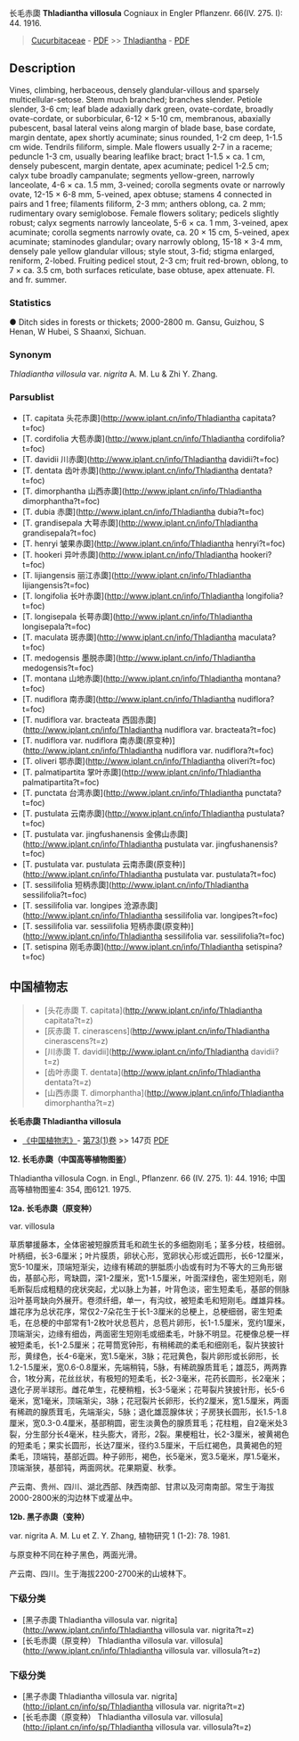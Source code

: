 长毛赤瓟 **Thladiantha villosula** Cogniaux in Engler Pflanzenr. 66(IV. 275. I): 44. 1916.

> [Cucurbitaceae](http://www.iplant.cn/info/Cucurbitaceae?t=foc) - [PDF](http://www.iplant.cn/foc/pdf/Cucurbitaceae.pdf) >> [Thladiantha](http://www.iplant.cn/info/Thladiantha?t=foc) - [PDF](http://www.iplant.cn/foc/pdf/Thladiantha.pdf)

## Description

Vines, climbing, herbaceous, densely glandular-villous and sparsely multicellular-setose. Stem much branched; branches slender. Petiole slender, 3-6 cm; leaf blade adaxially dark green, ovate-cordate, broadly ovate-cordate, or suborbicular, 6-12 × 5-10 cm, membranous, abaxially pubescent, basal lateral veins along margin of blade base, base cordate, margin dentate, apex shortly acuminate; sinus rounded, 1-2 cm deep, 1-1.5 cm wide. Tendrils filiform, simple. Male flowers usually 2-7 in a raceme; peduncle 1-3 cm, usually bearing leaflike bract; bract 1-1.5 × ca. 1 cm, densely pubescent, margin dentate, apex acuminate; pedicel 1-2.5 cm; calyx tube broadly campanulate; segments yellow-green, narrowly lanceolate, 4-6 × ca. 1.5 mm, 3-veined; corolla segments ovate or narrowly ovate, 12-15 × 6-8 mm, 5-veined, apex obtuse; stamens 4 connected in pairs and 1 free; filaments filiform, 2-3 mm; anthers oblong, ca. 2 mm; rudimentary ovary semiglobose. Female flowers solitary; pedicels slightly robust; calyx segments narrowly lanceolate, 5-6 × ca. 1 mm, 3-veined, apex acuminate; corolla segments narrowly ovate, ca. 20 × 15 cm, 5-veined, apex acuminate; staminodes glandular; ovary narrowly oblong, 15-18 × 3-4 mm, densely pale yellow glandular villous; style stout, 3-fid; stigma enlarged, reniform, 2-lobed. Fruiting pedicel stout, 2-3 cm; fruit red-brown, oblong, to 7 × ca. 3.5 cm, both surfaces reticulate, base obtuse, apex attenuate. Fl. and fr. summer.

### Statistics
● Ditch sides in forests or thickets; 2000-2800 m. Gansu, Guizhou, S Henan, W Hubei, S Shaanxi, Sichuan.

### Synonym
*Thladiantha villosula* var. *nigrita* A. M. Lu & Zhi Y. Zhang.

### Parsublist

* [T.  capitata  头花赤瓟](http://www.iplant.cn/info/Thladiantha capitata?t=foc)
* [T.  cordifolia  大苞赤瓟](http://www.iplant.cn/info/Thladiantha cordifolia?t=foc)
* [T.  davidii  川赤瓟](http://www.iplant.cn/info/Thladiantha davidii?t=foc)
* [T.  dentata  齿叶赤瓟](http://www.iplant.cn/info/Thladiantha dentata?t=foc)
* [T.  dimorphantha  山西赤瓟](http://www.iplant.cn/info/Thladiantha dimorphantha?t=foc)
* [T.  dubia  赤瓟](http://www.iplant.cn/info/Thladiantha dubia?t=foc)
* [T.  grandisepala  大萼赤瓟](http://www.iplant.cn/info/Thladiantha grandisepala?t=foc)
* [T.  henryi  皱果赤瓟](http://www.iplant.cn/info/Thladiantha henryi?t=foc)
* [T.  hookeri  异叶赤瓟](http://www.iplant.cn/info/Thladiantha hookeri?t=foc)
* [T.  lijiangensis  丽江赤瓟](http://www.iplant.cn/info/Thladiantha lijiangensis?t=foc)
* [T.  longifolia  长叶赤瓟](http://www.iplant.cn/info/Thladiantha longifolia?t=foc)
* [T.  longisepala  长萼赤瓟](http://www.iplant.cn/info/Thladiantha longisepala?t=foc)
* [T.  maculata  斑赤瓟](http://www.iplant.cn/info/Thladiantha maculata?t=foc)
* [T.  medogensis  墨脱赤瓟](http://www.iplant.cn/info/Thladiantha medogensis?t=foc)
* [T.  montana  山地赤瓟](http://www.iplant.cn/info/Thladiantha montana?t=foc)
* [T.  nudiflora  南赤瓟](http://www.iplant.cn/info/Thladiantha nudiflora?t=foc)
* [T.  nudiflora var. bracteata  西固赤瓟](http://www.iplant.cn/info/Thladiantha nudiflora var. bracteata?t=foc)
* [T.  nudiflora var. nudiflora  南赤瓟(原变种)](http://www.iplant.cn/info/Thladiantha nudiflora var. nudiflora?t=foc)
* [T.  oliveri  鄂赤瓟](http://www.iplant.cn/info/Thladiantha oliveri?t=foc)
* [T.  palmatipartita  掌叶赤瓟](http://www.iplant.cn/info/Thladiantha palmatipartita?t=foc)
* [T.  punctata  台湾赤瓟](http://www.iplant.cn/info/Thladiantha punctata?t=foc)
* [T.  pustulata  云南赤瓟](http://www.iplant.cn/info/Thladiantha pustulata?t=foc)
* [T.  pustulata var. jingfushanensis  金佛山赤瓟](http://www.iplant.cn/info/Thladiantha pustulata var. jingfushanensis?t=foc)
* [T.  pustulata var. pustulata  云南赤瓟(原变种)](http://www.iplant.cn/info/Thladiantha pustulata var. pustulata?t=foc)
* [T.  sessilifolia  短柄赤瓟](http://www.iplant.cn/info/Thladiantha sessilifolia?t=foc)
* [T.  sessilifolia var. longipes  沧源赤瓟](http://www.iplant.cn/info/Thladiantha sessilifolia var. longipes?t=foc)
* [T.  sessilifolia var. sessilifolia  短柄赤瓟(原变种)](http://www.iplant.cn/info/Thladiantha sessilifolia var. sessilifolia?t=foc)
* [T.  setispina  刚毛赤瓟](http://www.iplant.cn/info/Thladiantha setispina?t=foc)

## 中国植物志

> * [头花赤瓟  T.  capitata](http://www.iplant.cn/info/Thladiantha capitata?t=z)
> * [灰赤瓟  T.  cinerascens](http://www.iplant.cn/info/Thladiantha cinerascens?t=z)
> * [川赤瓟  T.  davidii](http://www.iplant.cn/info/Thladiantha davidii?t=z)
> * [齿叶赤瓟  T.  dentata](http://www.iplant.cn/info/Thladiantha dentata?t=z)
> * [山西赤瓟  T.  dimorphantha](http://www.iplant.cn/info/Thladiantha dimorphantha?t=z)

**长毛赤瓟 Thladiantha villosula**

* [《中国植物志》](http://www.iplant.cn/frps)- [第73(1)卷](http://www.iplant.cn/frps/vol/73(1)) >> 147页 [PDF](http://www.iplant.cn/frps/pdf/73(1)/147.pdf)

**12. 长毛赤瓟（中国高等植物图鉴）**

Thladiantha villosula Cogn. in Engl., Pflanzenr. 66 (IV. 275. 1): 44. 1916; 中国高等植物图鉴4: 354, 图6121. 1975.

**12a. 长毛赤瓟（原变种）**

var. villosula

草质攀援藤本，全体密被短腺质茸毛和疏生长的多细胞刚毛；茎多分枝，枝细弱。叶柄细，长3-6厘米；叶片膜质，卵状心形，宽卵状心形或近圆形，长6-12厘米，宽5-10厘米，顶端短渐尖，边缘有稀疏的胼胝质小齿或有时为不等大的三角形锯齿，基部心形，弯缺圆，深1-2厘米，宽1-1.5厘米，叶面深绿色，密生短刚毛，刚毛断裂后成粗糙的疣状突起，尤以脉上为甚，叶背色淡，密生短柔毛，基部的侧脉沿叶基弯缺向外展开。卷须纤细，单一，有沟纹，被短柔毛和短刚毛。雌雄异株。雄花序为总状花序，常仅2-7朵花生于长1-3厘米的总梗上，总梗细弱，密生短柔毛，在总梗的中部常有1-2枚叶状总苞片，总苞片卵形，长1-1.5厘米，宽约1厘米，顶端渐尖，边缘有细齿，两面密生短刚毛或细柔毛，叶脉不明显。花梗像总梗一样被短柔毛，长1-2.5厘米；花萼筒宽钟形，有稍稀疏的柔毛和细刚毛，裂片狭披针形，黄绿色，长4-6毫米，宽1.5毫米，3脉；花冠黄色，裂片卵形或长卵形，长1.2-1.5厘米，宽0.6-0.8厘米，先端稍钝，5脉，有稀疏腺质茸毛；雄蕊5，两两靠合，1枚分离，花丝丝状，有极短的短柔毛，长2-3毫米，花药长圆形，长2毫米；退化子房半球形。雌花单生，花梗稍粗，长3-5毫米；花萼裂片狭披针形，长5-6毫米，宽1毫米，顶端渐尖，3脉；花冠裂片长卵形，长约2厘米，宽1.5厘米，两面有稀疏的腺质茸毛，先端渐尖，5脉；退化雄蕊腺体状；子房狭长圆形，长1.5-1.8厘米，宽0.3-0.4厘米，基部稍圆，密生淡黄色的腺质茸毛；花柱粗，自2毫米处3裂，分生部分长4毫米，柱头膨大，肾形，2裂。果梗粗壮，长2-3厘米，被黄褐色的短柔毛；果实长圆形，长达7厘米，径约3.5厘米，干后红褐色，具黄褐色的短柔毛，顶端钝，基部近圆。种子卵形，褐色，长5毫米，宽3.5毫米，厚1.5毫米，顶端渐狭，基部钝，两面网状。花果期夏、秋季。

产云南、贵州、四川、湖北西部、陕西南部、甘肃以及河南南部。常生于海拔2000-2800米的沟边林下或灌丛中。

**12b. 黑子赤瓟（变种）**

var. nigrita A. M. Lu et Z. Y. Zhang, 植物研究 1 (1-2): 78. 1981.

与原变种不同在种子黑色，两面光滑。

产云南、四川。生于海拔2200-2700米的山坡林下。

### 下级分类
* [黑子赤瓟  Thladiantha villosula var. nigrita](http://www.iplant.cn/info/Thladiantha villosula var. nigrita?t=z)
* [长毛赤瓟（原变种）  Thladiantha villosula var. villosula](http://www.iplant.cn/info/Thladiantha villosula var. villosula?t=z)

### 下级分类
* [黑子赤瓟  Thladiantha villosula var. nigrita](http://iplant.cn/info/sp/Thladiantha villosula var. nigrita?t=z)
* [长毛赤瓟（原变种）  Thladiantha villosula var. villosula](http://iplant.cn/info/sp/Thladiantha villosula var. villosula?t=z)
